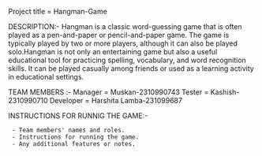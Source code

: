 Project title = Hangman-Game

DESCRIPTION:-
Hangman is a classic word-guessing game that is often played as a pen-and-paper or pencil-and-paper game. The game is typically played by two or more players, although it can also be played solo.Hangman is not only an entertaining game but also a useful educational tool for practicing spelling, vocabulary, and word recognition skills. It can be played casually among friends or used as a learning activity in educational settings.

TEAM MEMBERS :-
Manager = Muskan-2310990743
Tester = Kashish-2310990710
Developer = Harshita Lamba-231099687

INSTRUCTIONS FOR RUNNIG THE GAME:-

     - Team members' names and roles.
     - Instructions for running the game.
     - Any additional features or notes.
